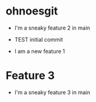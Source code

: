 # ohnoesgit

* I'm a sneaky feature 2 in main

* TEST initial commit

* I am a new feature 1

# Feature 3

* I'm a sneaky feature 3 in main
